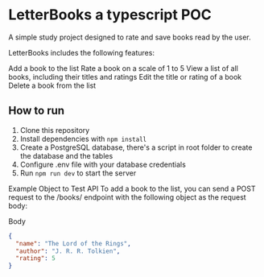
# LetterBooks a typescript POC

A simple study project designed to rate and save books read by the user.

LetterBooks includes the following features:

Add a book to the list
Rate a book on a scale of 1 to 5
View a list of all books, including their titles and ratings
Edit the title or rating of a book
Delete a book from the list


## How to run

1. Clone this repository
2. Install dependencies with `npm install`
3. Create a PostgreSQL database, there's a script in root folder to create the database and the tables
4. Configure .env file with your database credentials
6. Run `npm run dev` to start the server


Example Object to Test API
To add a book to the list, you can send a POST request to the /books/ endpoint with the following object as the request body:

Body

```json
{
  "name": "The Lord of the Rings",
  "author": "J. R. R. Tolkien",
  "rating": 5
}
```





